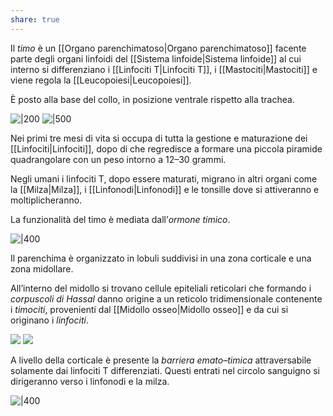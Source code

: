 ```yaml
---
share: true
---
```

Il *timo* è un [[Organo parenchimatoso|Organo parenchimatoso]] facente parte degli organi linfoidi del [[Sistema linfoide|Sistema linfoide]] al cui interno si differenziano i [[Linfociti T|Linfociti T]], i [[Mastociti|Mastociti]] e viene regola la [[Leucopoiesi|Leucopoiesi]].

È posto alla base del collo, in posizione ventrale rispetto alla trachea.

![|200](8f7e6e1e85cb677439bb9069b138cd6c_MD5%201.png)
![|500](f3568663e1d7d7ef842d6fe82ea14d6a_MD5%201.png)

Nei primi tre mesi di vita si occupa di tutta la gestione e maturazione dei [[Linfociti|Linfociti]], dopo di che regredisce a formare una piccola piramide quadrangolare con un peso intorno a 12–30 grammi.

Negli umani i linfociti T, dopo essere maturati, migrano in altri organi come la [[Milza|Milza]], i [[Linfonodi|Linfonodi]] e le tonsille dove si attiveranno e moltiplicheranno.

La funzionalità del timo è mediata dall’*ormone timico*.

![|400](a1ce144aaa106af263ecad3986b10bf6_MD5%201.png)

Il parenchima è organizzato in lobuli suddivisi in una zona corticale e una zona midollare.

All’interno del midollo si trovano cellule epiteliali reticolari che formando i *corpuscoli di Hassal* danno origine a un reticolo tridimensionale contenente i *timociti*, provenienti dal [[Midollo osseo|Midollo osseo]] e da cui si originano i *linfociti*.

![](f29e83c6653860ecfe8549fa23f0ce7a_MD5%201.png)
![](6eac64b85121ec23b157b1cc0d081a51_MD5%201.png)

A livello della corticale è presente la *barriera emato–timica* attraversabile solamente dai linfociti T differenziati. Questi entrati nel circolo sanguigno si dirigeranno verso i linfonodi e la milza.

![|400](dd59ce54f7279ed443ca90f1b44701a5_MD5%201.png)